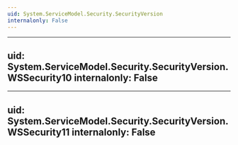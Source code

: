 ```yaml
---
uid: System.ServiceModel.Security.SecurityVersion
internalonly: False
---
```


---
uid: System.ServiceModel.Security.SecurityVersion.WSSecurity10
internalonly: False
---

---
uid: System.ServiceModel.Security.SecurityVersion.WSSecurity11
internalonly: False
---
